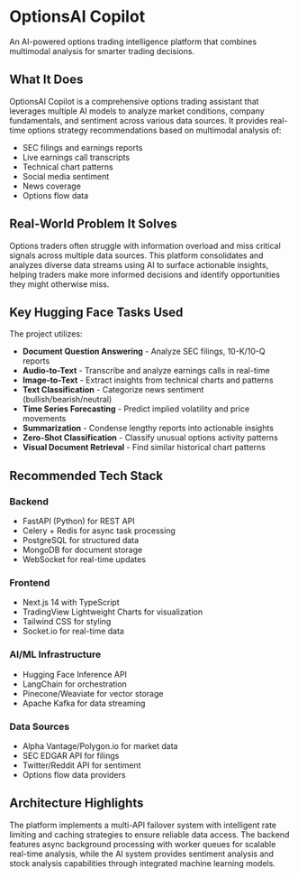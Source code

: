 # OptionsAI Copilot

An AI-powered options trading intelligence platform that combines multimodal analysis for smarter trading decisions.

## What It Does

OptionsAI Copilot is a comprehensive options trading assistant that leverages multiple AI models to analyze market conditions, company fundamentals, and sentiment across various data sources. It provides real-time options strategy recommendations based on multimodal analysis of:

- SEC filings and earnings reports
- Live earnings call transcripts
- Technical chart patterns
- Social media sentiment
- News coverage
- Options flow data

## Real-World Problem It Solves

Options traders often struggle with information overload and miss critical signals across multiple data sources. This platform consolidates and analyzes diverse data streams using AI to surface actionable insights, helping traders make more informed decisions and identify opportunities they might otherwise miss.

## Key Hugging Face Tasks Used

The project utilizes:

- **Document Question Answering** - Analyze SEC filings, 10-K/10-Q reports
- **Audio-to-Text** - Transcribe and analyze earnings calls in real-time
- **Image-to-Text** - Extract insights from technical charts and patterns
- **Text Classification** - Categorize news sentiment (bullish/bearish/neutral)
- **Time Series Forecasting** - Predict implied volatility and price movements
- **Summarization** - Condense lengthy reports into actionable insights
- **Zero-Shot Classification** - Classify unusual options activity patterns
- **Visual Document Retrieval** - Find similar historical chart patterns

## Recommended Tech Stack

### Backend
- FastAPI (Python) for REST API
- Celery + Redis for async task processing
- PostgreSQL for structured data
- MongoDB for document storage
- WebSocket for real-time updates

### Frontend
- Next.js 14 with TypeScript
- TradingView Lightweight Charts for visualization
- Tailwind CSS for styling
- Socket.io for real-time data

### AI/ML Infrastructure
- Hugging Face Inference API
- LangChain for orchestration
- Pinecone/Weaviate for vector storage
- Apache Kafka for data streaming

### Data Sources
- Alpha Vantage/Polygon.io for market data
- SEC EDGAR API for filings
- Twitter/Reddit API for sentiment
- Options flow data providers

## Architecture Highlights

The platform implements a multi-API failover system with intelligent rate limiting and caching strategies to ensure reliable data access. The backend features async background processing with worker queues for scalable real-time analysis, while the AI system provides sentiment analysis and stock analysis capabilities through integrated machine learning models.